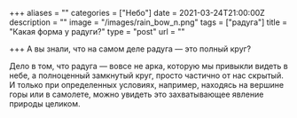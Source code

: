 +++
aliases = ""
categories = ["Небо"]
date = 2021-03-24T21:00:00Z
description = ""
image = "/images/rain_bow_n.png"
tags = ["радуга"]
title = "Какая форма у радуги?"
type = "post"
url = ""

+++
А вы знали, что на самом деле радуга — это полный круг?  
  
Дело в том, что радуга — вовсе не арка, которую мы привыкли видеть в небе, а полноценный замкнутый круг, просто частично от нас скрытый. И только при определенных условиях, например, находясь на вершине горы или в самолете, можно увидеть это захватывающее явление природы целиком.